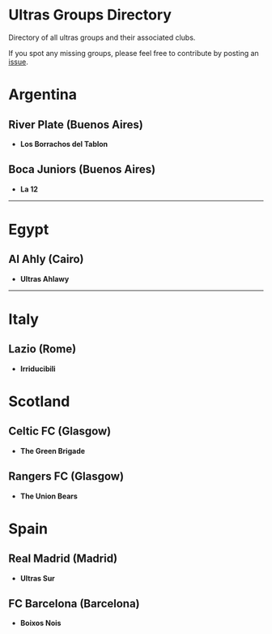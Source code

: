 # Ultras Groups Directory

Directory of all ultras groups and their associated clubs. 

If you spot any missing groups, please feel free to contribute by posting an [issue](https://github.com/cjerzak/ultras-groups-directory/issues). 

# Argentina 

## River Plate (Buenos Aires)
- **Los Borrachos del Tablon**
## Boca Juniors (Buenos Aires)
- **La 12**

----

# Egypt 

## Al Ahly (Cairo)
- **Ultras Ahlawy**

----

# Italy

## Lazio (Rome)
- **Irriducibili**

# Scotland

## Celtic FC (Glasgow)
- **The Green Brigade**
## Rangers FC (Glasgow)
- **The Union Bears**

# Spain

## Real Madrid (Madrid)
- **Ultras Sur**
## FC Barcelona (Barcelona)
- **Boixos Nois**

